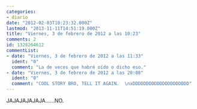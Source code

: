 ```yaml
---
categories:
- diario
date: "2012-02-03T10:23:32.000Z"
lastmod: "2013-11-11T14:51:19.000Z"
title: "Viernes, 3 de febrero de 2012 a las 10:23"
comments: 2
id: 1328264612
commentList:
- date: "Viernes, 3 de febrero de 2012 a las 11:33"
  ident: "0"
  comment: "La de veces que habré oído o dicho eso."
- date: "Viernes, 3 de febrero de 2012 a las 20:08"
  ident: "0"
  comment: "COOL STORY BRO, TELL IT AGAIN.  \nxDDDDDDDDDDDDDDDDDDDDD"
---
```


JAJAJAJAJAJA......NO.